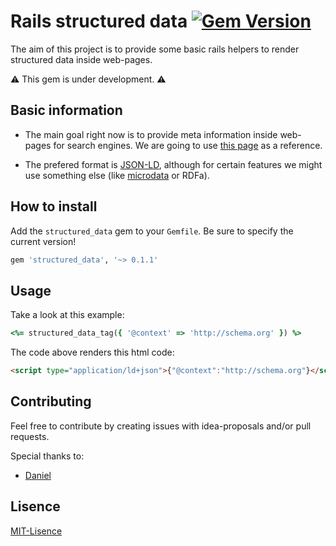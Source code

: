 # Rails structured data [![Gem Version](https://badge.fury.io/rb/structured_data.svg)](https://badge.fury.io/rb/structured_data)

The aim of this project is to provide some basic rails helpers to render structured data inside web-pages.

:warning: This gem is under development. :warning:

## Basic information

* The main goal right now is to provide meta information inside web-pages for search engines. We are going to use [this page](https://developers.google.com/search/docs/guides/intro-structured-data) as a reference.

* The prefered format is [JSON-LD](http://json-ld.org/), although for certain features we might use something else (like [microdata](https://www.w3.org/TR/microdata/) or RDFa).

## How to install

Add the `structured_data` gem to your `Gemfile`. Be sure to specify the current version!

```ruby
gem 'structured_data', '~> 0.1.1'
```

## Usage

Take a look at this example:
```ruby
<%= structured_data_tag({ '@context' => 'http://schema.org' }) %>
```
The code above renders this html code:
```html
<script type="application/ld+json">{"@context":"http://schema.org"}</script>
```

## Contributing

Feel free to contribute by creating issues with idea-proposals and/or pull requests.

Special thanks to:
- [Daniel](https://github.com/dany-kun)

## Lisence

[MIT-Lisence](https://github.com/endenis/rails_structured_data/blob/master/MIT-LICENSE)
